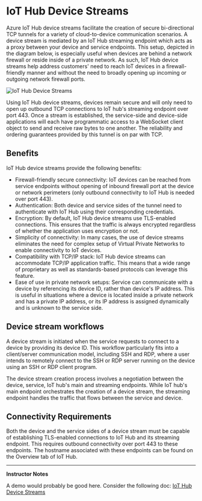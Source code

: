 # IoT Hub Device Streams

Azure IoT Hub device streams facilitate the creation of secure bi-directional TCP tunnels for a variety of cloud-to-device communication scenarios. A device stream is mediated by an IoT Hub streaming endpoint which acts as a proxy between your device and service endpoints. This setup, depicted in the diagram below, is especially useful when devices are behind a network firewall or reside inside of a private network. As such, IoT Hub device streams help address customers' need to reach IoT devices in a firewall-friendly manner and without the need to broadly opening up incoming or outgoing network firewall ports.

![IoT Hub Device Streams](../../Linked_Image_Files/M02-L03-iot-hub-device-streams-overview.png)

Using IoT Hub device streams, devices remain secure and will only need to open up outbound TCP connections to IoT hub's streaming endpoint over port 443. Once a stream is established, the service-side and device-side applications will each have programmatic access to a WebSocket client object to send and receive raw bytes to one another. The reliability and ordering guarantees provided by this tunnel is on par with TCP.

## Benefits

IoT Hub device streams provide the following benefits:

* Firewall-friendly secure connectivity: IoT devices can be reached from service endpoints without opening of inbound firewall port at the device or network perimeters (only outbound connectivity to IoT Hub is needed over port 443).
* Authentication: Both device and service sides of the tunnel need to authenticate with IoT Hub using their corresponding credentials.
* Encryption: By default, IoT Hub device streams use TLS-enabled connections. This ensures that the traffic is always encrypted regardless of whether the application uses encryption or not.
* Simplicity of connectivity: In many cases, the use of device streams eliminates the need for complex setup of Virtual Private Networks to enable connectivity to IoT devices.
* Compatibility with TCP/IP stack: IoT Hub device streams can accommodate TCP/IP application traffic. This means that a wide range of proprietary as well as standards-based protocols can leverage this feature.
* Ease of use in private network setups: Service can communicate with a device by referencing its device ID, rather than device's IP address. This is useful in situations where a device is located inside a private network and has a private IP address, or its IP address is assigned dynamically and is unknown to the service side.

## Device stream workflows

A device stream is initiated when the service requests to connect to a device by providing its device ID. This workflow particularly fits into a client/server communication model, including SSH and RDP, where a user intends to remotely connect to the SSH or RDP server running on the device using an SSH or RDP client program.

The device stream creation process involves a negotiation between the device, service, IoT hub's main and streaming endpoints. While IoT hub's main endpoint orchestrates the creation of a device stream, the streaming endpoint handles the traffic that flows between the service and device.

## Connectivity Requirements

Both the device and the service sides of a device stream must be capable of establishing TLS-enabled connections to IoT Hub and its streaming endpoint. This requires outbound connectivity over port 443 to these endpoints. The hostname associated with these endpoints can be found on the Overview tab of IoT Hub.

---

**Instructor Notes**

A demo would probably be good here. Consider the following doc:
[IoT Hub Device Streams](https://docs.microsoft.com/en-us/azure/iot-hub/iot-hub-device-streams-overview)
